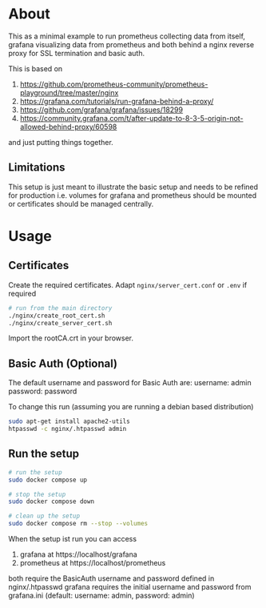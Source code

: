 # About
This as a minimal example to run prometheus collecting data from itself, grafana visualizing data from prometheus and
both behind a nginx reverse proxy for SSL termination and basic auth.

This is based on
1. https://github.com/prometheus-community/prometheus-playground/tree/master/nginx
2. https://grafana.com/tutorials/run-grafana-behind-a-proxy/
3. https://github.com/grafana/grafana/issues/18299
4. https://community.grafana.com/t/after-update-to-8-3-5-origin-not-allowed-behind-proxy/60598

and just putting things together.


## Limitations
This setup is just meant to illustrate the basic setup and needs to be refined for production i.e. volumes for grafana
and prometheus should be mounted or certificates should be managed centrally.

# Usage
## Certificates
Create the required certificates. Adapt ```nginx/server_cert.conf``` or ```.env``` if required

```bash
# run from the main directory
./nginx/create_root_cert.sh
./nginx/create_server_cert.sh
```

Import the rootCA.crt in your browser.
## Basic Auth (Optional)
The default username and password for Basic Auth are:
username: admin
password: password

To change this run (assuming you are running a debian based distribution)
```bash
sudo apt-get install apache2-utils
htpasswd -c nginx/.htpasswd admin
```


## Run the setup

```bash
# run the setup
sudo docker compose up

# stop the setup
sudo docker compose down

# clean up the setup
sudo docker compose rm --stop --volumes
```

When the setup ist run you can access
1. grafana at https://localhost/grafana
2. prometheus at https://localhost/prometheus

both require the BasicAuth username and password defined in nginx/.htpasswd
grafana requires the initial username and password from grafana.ini (default: username: admin, password: admin)

